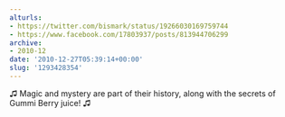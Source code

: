 ```yaml
---
alturls:
- https://twitter.com/bismark/status/19266030169759744
- https://www.facebook.com/17803937/posts/813944706299
archive:
- 2010-12
date: '2010-12-27T05:39:14+00:00'
slug: '1293428354'
---
```


♫ Magic and mystery are part of their history, along with the secrets of Gummi Berry juice! ♫

